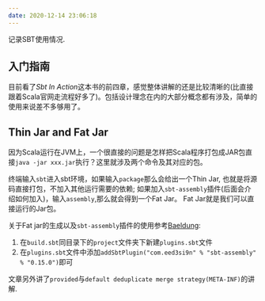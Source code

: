 ```yaml
---
date: 2020-12-14 23:06:18
---
```



记录SBT使用情况.

## 入门指南

目前看了*Sbt In Action*这本书的前四章，感觉整体讲解的还是比较清晰的(比直接跟着Scala官网走流程好多了)。包括设计理念在内的大部分概念都有涉及，简单的使用来说差不多够用了。

## Thin Jar and Fat Jar

因为Scala运行在JVM上，一个很直接的问题是怎样把Scala程序打包成JAR包直接`java -jar xxx.jar`执行？这里就涉及两个命令及其对应的包。

终端输入`sbt`进入sbt环境，如果输入`package`那么会给出一个Thin Jar, 也就是将源码直接打包，不加入其他运行需要的依赖; 如果加入`sbt-assembly`插件(后面会介绍如何加入)，输入`assembly`,那么就会得到一个Fat Jar。 Fat Jar就是我们可以直接运行的Jar包。

关于Fat jar的生成以及`sbt-assembly`插件的使用参考[Baeldung](https://www.baeldung.com/scala/sbt-fat-jar):

1. 在`build.sbt`同目录下的`project`文件夹下新建`plugins.sbt`文件
2. 在`plugins.sbt`文件中添加`addSbtPlugin("com.eed3si9n" % "sbt-assembly" % "0.15.0")`即可

文章另外讲了`provided`与`default deduplicate merge strategy(META-INF)`的讲解.
